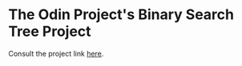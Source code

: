 # The Odin Project's Binary Search Tree Project

Consult the project link [here](https://www.theodinproject.com/lessons/ruby-binary-search-trees).

